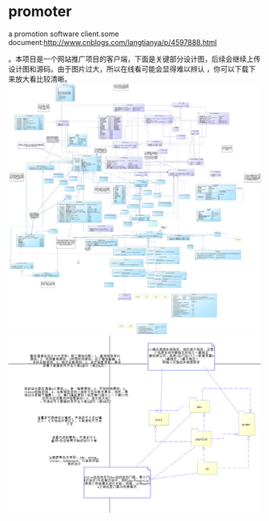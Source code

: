 # promoter
a  promotion software client.some document:http://www.cnblogs.com/langtianya/p/4597888.html

。本项目是一个网站推广项目的客户端，下面是关键部分设计图，后续会继续上传设计图和源码。由于图片过大，所以在线看可能会显得难以辨认
，你可以下载下来放大看比较清晰。
![](design_object_diagram.jpg)
![](design_package.jpg)